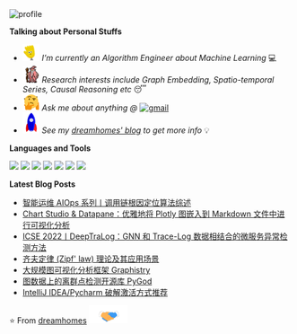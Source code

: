 <!-- ###  Hello <img src="https://github.com/SatYu26/SatYu26/blob/master/Assets/Hi.gif" width="30px">, I'm Mengjia <img src="https://media.giphy.com/media/VgCDAzcKvsR6OM0uWg/giphy.gif" width="50">
 -->
<img src="https://github-profile-summary-cards.vercel.app/api/cards/profile-details?username=dreamhomes&theme=nord_bright" alt="profile">
<!-- <img src="https://github.com/SatYu26/SatYu26/blob/master/Assets/super-kid.gif" alt="Super Kid" align="right" width="450"> -->

**Talking about Personal Stuffs**

- <img alt="GIF" src="https://github.com/SatYu26/SatYu26/blob/master/Assets/wave.gif" width="30" /> *I’m currently an Algorithm Engineer about Machine Learning* 💻
- <img alt="GIF" src="https://github.com/SatYu26/SatYu26/blob/master/Assets/gandalf_parrot.gif" width="30" /> *Research interests include Graph Embedding, Spatio-temporal Series, Causal Reasoning etc* 😴
- <img alt="GIF" src="https://github.com/SatYu26/SatYu26/blob/master/Assets/hmm.gif" width="30" /> *Ask me about anything @*  [![gmail](https://img.shields.io/badge/-Gmail-c14438?style=flat-square&logo=Gmail&logoColor=white&link=mailto:shenmj13@gmail.com)](mailto:shenmj13@gmail.com) 
- <img alt="GIF" src="https://github.com/SatYu26/SatYu26/blob/master/Assets/Rocket.gif" width="30" /> *See my [dreamhomes' blog](https://dreamhomes.github.io/) to get more info* 💡


**Languages and Tools**  

<code><a href="https://www.python.org/" target="_blank"><img height="40" src="https://www.vectorlogo.zone/logos/python/python-ar21.svg"></a></code>
<code><a href="https://pytorch.org/" target="_blank"><img height="40" src="https://www.vectorlogo.zone/logos/pytorch/pytorch-ar21.svg"></a></code>
<code><a href="https://www.linux.org/" target="_blank"><img height="40" src="https://www.vectorlogo.zone/logos/linux/linux-ar21.svg"></a></code>
<code><a href="https://www.scala-lang.org/" target="_blank"><img height="40" src="https://www.vectorlogo.zone/logos/scala-lang/scala-lang-ar21.svg"></a></code>
<code><a href="https://www.docker.com/" target="_blank"><img height="40" src="https://www.vectorlogo.zone/logos/docker/docker-official.svg"></a></code>
<code><a href="https://kubernetes.io/" target="_blank"><img height="40" src="https://www.vectorlogo.zone/logos/kubernetes/kubernetes-ar21.svg"></a></code>
<code><a href="https://www.github.com/" target="_blank"><img height="40" src="https://www.vectorlogo.zone/logos/git-scm/git-scm-ar21.svg"></a></code>

**Latest Blog Posts**

<!-- BLOG-POST-LIST:START -->
- [智能运维 AIOps 系列丨调用链根因定位算法综述](https://dreamhomes.top/posts/202204281516/)
- [Chart Studio &amp; Datapane：优雅地将 Plotly 图嵌入到 Markdown 文件中进行可视化分析](https://dreamhomes.top/posts/202204241101/)
- [ICSE 2022丨DeepTraLog：GNN 和 Trace-Log 数据相结合的微服务异常检测方法](https://dreamhomes.top/posts/202204221627/)
- [齐夫定律 &lpar;Zipf&#39; law&rpar; 理论及其应用场景](https://dreamhomes.top/posts/202204221003/)
- [大规模图可视化分析框架 Graphistry](https://dreamhomes.top/posts/202204201700/)
- [图数据上的离群点检测开源库 PyGod](https://dreamhomes.top/posts/202204081613/)
- [IntelliJ IDEA/Pycharm 破解激活方式推荐](https://dreamhomes.top/posts/202204081455/)
<!-- BLOG-POST-LIST:END -->

⭐️ From [dreamhomes](https://github.com/dreamhomes) <img src="https://github.com/SatYu26/SatYu26/blob/master/Assets/Handshake.gif" height="32px">
